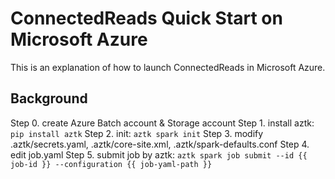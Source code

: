 # ConnectedReads Quick Start on Microsoft Azure

This is an explanation of how to launch ConnectedReads in Microsoft Azure.

## Background

Step 0. create Azure Batch account & Storage account
Step 1. install aztk: `pip install aztk`
Step 2. init: `aztk spark init`
Step 3. modify .aztk/secrets.yaml, .aztk/core-site.xml, .aztk/spark-defaults.conf
Step 4. edit job.yaml
Step 5. submit job by aztk: `aztk spark job submit --id {{ job-id }} --configuration {{ job-yaml-path }}`

